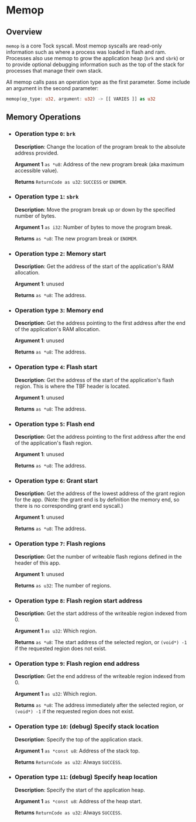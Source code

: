# Memop

## Overview

`memop` is a core Tock syscall. Most memop syscalls are read-only information
such as where a process was loaded in flash and ram. Processes also use memop
to grow the application heap (`brk` and `sbrk`) or to provide optional
debugging information such as the top of the stack for processes that manage
their own stack.

All memop calls pass an operation type as the first parameter. Some include
an argument in the second parameter:

```rust
memop(op_type: u32, argument: u32) -> [[ VARIES ]] as u32
```

## Memory Operations

  * ### Operation type `0`: `brk`

    **Description**: Change the location of the program break to the absolute
    address provided.

    **Argument 1** `as *u8`: Address of the new program break (aka maximum
    accessible value).

    **Returns** `ReturnCode as u32`: `SUCCESS` or `ENOMEM`.

  * ### Operation type `1`: `sbrk`

    **Description**: Move the program break up or down by the specified number
    of bytes.

    **Argument 1** `as i32`: Number of bytes to move the program break.

    **Returns** `as *u8`: The new program break or `ENOMEM`.

  * ### Operation type `2`: Memory start

    **Description**: Get the address of the start of the application's RAM
    allocation.

    **Argument 1**: unused

    **Returns** `as *u8`: The address.

  * ### Operation type `3`: Memory end

    **Description**: Get the address pointing to the first address after the
    end of the application's RAM allocation.

    **Argument 1**: unused

    **Returns** `as *u8`: The address.

  * ### Operation type `4`: Flash start

    **Description**: Get the address of the start of the application's flash
    region. This is where the TBF header is located.

    **Argument 1**: unused

    **Returns** `as *u8`: The address.

  * ### Operation type `5`: Flash end

    **Description**: Get the address pointing to the first address after the
    end of the application's flash region.

    **Argument 1**: unused

    **Returns** `as *u8`: The address.

  * ### Operation type `6`: Grant start

    **Description**: Get the address of the lowest address of the grant region
    for the app. (Note: the grant end is by definition the memory end, so there
    is no corresponding grant end syscall.)

    **Argument 1**: unused

    **Returns** `as *u8`: The address.

  * ### Operation type `7`: Flash regions

    **Description**: Get the number of writeable flash regions defined in the
    header of this app.

    **Argument 1**: unused

    **Returns** `as u32`: The number of regions.

  * ### Operation type `8`: Flash region start address

    **Description**: Get the start address of the writeable region indexed
    from 0.

    **Argument 1** `as u32`: Which region.

    **Returns** `as *u8`: The start address of the selected region, or `(void*)
    -1` if the requested region does not exist.

  * ### Operation type `9`: Flash region end address

    **Description**: Get the end address of the writeable region indexed
    from 0.

    **Argument 1** `as u32`: Which region.

    **Returns** `as *u8`: The address immediately after the selected region, or
    `(void*) -1` if the requested region does not exist.

  * ### Operation type `10`: (debug) Specify stack location

    **Description**: Specify the top of the application stack.

    **Argument 1** `as *const u8`: Address of the stack top.

    **Returns** `ReturnCode as u32`: Always `SUCCESS`.

  * ### Operation type `11`: (debug) Specify heap location

    **Description**: Specify the start of the application heap.

    **Argument 1** `as *const u8`: Address of the heap start.

    **Returns** `ReturnCode as u32`: Always `SUCCESS`.
